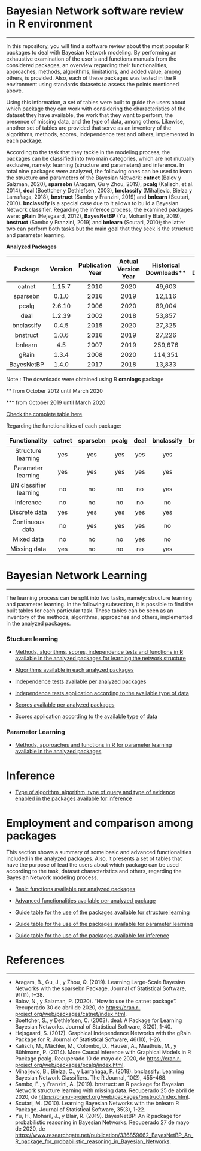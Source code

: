 # Bayesian Network software review in R environment
-----

In this repository, you will find a software review about the most popular R packages to deal with Bayesian Network modeling. By performing an exhaustive examination of the user´s and functions manuals from the considered packages, an overview regarding their functionalities, approaches, methods, algorithms, limitations, and added value, among others, is provided. Also, each of these packages was tested in the R environment using standards datasets to assess the points mentioned above.

Using this information, a set of tables were built to guide the users about which package they can work with considering the characteristics of the dataset they have available, the work that they want to perform, the presence of missing data, and the type of data, among others. Likewise, another set of tables are provided that serve as an inventory of the algorithms, methods, scores, independence test and others, implemented in each package.

According to the task that they tackle in the modeling process, the packages can be classified into two main categories, which are not mutually exclusive, namely: learning (structure and parameters) and inference. In total nine packages were analyzed, the following ones can be used to learn the structure and parameters of the Bayesian Network: **catnet** (Balov y Salzman, 2020), **sparsebn** (Aragam, Gu y Zhou, 2019), **pcalg** (Kalisch, et al. 2014), **deal** (Boettcher y Dethlefsen, 2003), **bnclassify** (Mihaljevic, Bielza y Larrañaga, 2018), **bnstruct** (Sambo y Franzini, 2019) and **bnlearn** (Scutari, 2010). **bnclassify** is a special case due to it allows to build a Bayesian Network classifier. Regarding the inferece process, the examined packages were: **gRain** (Højsgaard, 2012), **BayesNetBP** (Yu, Moharil y Blair, 2019), **bnstruct** (Sambo y Franzini, 2019) and **bnlearn** (Scutari, 2010); the latter two can perform both tasks but the main goal that they seek is the structure and parameter learning.

**Analyzed Packages**

| Package | Version | Publication Year | Actual Version Year | Historical Downloads** | Semiannual Downloads*** |
| :---: | :---: | :---: | :---: | :---: | :---: |
| catnet | 1.15.7 | 2010 | 2020 | 49,603 | 6,858 |
| sparsebn | 0.1.0 | 2016 | 2019 | 12,116 | 3,179 |
| pcalg | 2.6.10 | 2006 | 2020 | 89,004 | 13,598 |
| deal | 1.2.39 | 2002	| 2018 | 53,857 | 6,358 |
| bnclassify | 0.4.5 | 2015 | 2020 | 27,325 | 5,528 |
| bnstruct | 1.0.6 | 2016 | 2019 | 27,226 | 4,717 |
| bnlearn | 4.5 | 2007 | 2019 | 259,676 | 40,783 |
| gRain | 1.3.4 | 2008 | 2020 | 114,351 | 22,196 |
| BayesNetBP | 1.4.0 | 2017 | 2018 | 13,833 |	3,106 |

Note : The downloads were obtained using R **cranlogs** package

** from October 2012 until March 2020

*** from October 2019 until March 2020

[Check the complete table here](https://github.com/LuisEduardoAngulo/BN-software-review-in-R/blob/master/Tables/1.%20Analyzed%20packages%2C%20complete%20table.csv)

Regarding the functionalities of each package:

| Functionality | catnet | sparsebn | pcalg | deal | bnclassify | bnstruct | bnlearn | gRain | BayesNetBP | 
| :---: | :---: | :---: | :---: | :---: | :---: | :---: | :---: | :---: | :---: |
| Structure learning | yes | yes | yes | yes | yes | yes | yes | no | no |
| Parameter learning | yes | yes | yes | yes | yes | yes | yes | no | no |
| BN classifier learning | no | no | no | no | yes | no | yes | no | no |
| Inference | no | no | no | no | no | yes | yes | yes | yes |
| Discrete data | yes | yes | yes | yes | yes | yes | yes | yes | yes |
| Continuous data | no | yes | yes | yes | no | yes | yes | no | yes |
| Mixed data | no | no | no | yes | no | no | yes | no | yes |
| Missing data | yes | no | no | no | yes | yes | yes | no | no |

# Bayesian Network Learning
---

The learning process can be split into two tasks, namely: structure learning and parameter learning. In the following subsection, it is possible to find the built tables for each particular task. These tables can be seen as an inventory of the methods, algorithms, approaches and others, implemented in the analyzed packages.

### Stucture learning

* [Methods, algorithms, scores, independence tests and functions in R available in the analyzed packages for learning the network structure](https://github.com/LuisEduardoAngulo/BN-software-review-in-R/blob/master/Tables/2.%20Methods%2C%20algorithms%2C%20scores%2C%20independence%20tests%20and%20functions%20in%20R%20available%20in%20the%20analyzed%20packages%20for%20learning%20the%20network%20structure.csv)

* [Algorithms available in each analyzed packages](https://github.com/LuisEduardoAngulo/BN-software-review-in-R/blob/master/Tables/3.%20Algorithms%20available%20in%20each%20analyzed%20packages.csv)

* [Independence tests available per analyzed packages](https://github.com/LuisEduardoAngulo/BN-software-review-in-R/blob/master/Tables/7.%20Independence%20tests%20available%20per%20analyzed%20packages.csv)

* [Independence tests application according to the available type of data](https://github.com/LuisEduardoAngulo/BN-software-review-in-R/blob/master/Tables/5.%20Independence%20tests%20according%20to%20the%20available%20type%20of%20data.csv)

* [Scores available per analyzed packages](https://github.com/LuisEduardoAngulo/BN-software-review-in-R/blob/master/Tables/6.%20Scores%20available%20per%20analyzed%20packages.csv)

* [Scores application according to the available type of data](https://github.com/LuisEduardoAngulo/BN-software-review-in-R/blob/master/Tables/4.%20Score%20according%20to%20the%20available%20type%20of%20data.csv)

### Parameter Learning

* [Methods, approaches and functions in R for parameter learning available in the analyzed packages](https://github.com/LuisEduardoAngulo/BN-software-review-in-R/blob/master/Tables/8.%20Method%2C%20approach%20and%20functions%20in%20R%20for%20parameter%20learning%20available%20in%20the%20analyzed%20packages.csv)

# Inference

* [Type of algorithm, algorithm, type of query and type of evidence enabled in the packages available for inference](https://github.com/LuisEduardoAngulo/BN-software-review-in-R/blob/master/Tables/9.%20Type%20of%20algorithm%2C%20algorithm%2C%20type%20of%20query%20and%20type%20of%20evidence%20enabled%20in%20the%20packages%20available%20for%20inference.csv)

# Employment and comparison among packages

This section shows a summary of some basic and advanced functionalities included in the analyzed packages. Also, it presents a set of tables that have the purpose of lead the users about which package can be used according to the task, dataset characteristics and others, regarding the Bayesian Network modeling process.

* [Basic functions available per analyzed packages](https://github.com/LuisEduardoAngulo/BN-software-review-in-R/blob/master/Tables/10.%20Basic%20functions%20available%20per%20analyzed%20packages.csv)

* [Advanced functionalities available per analyzed package](https://github.com/LuisEduardoAngulo/BN-software-review-in-R/blob/master/Tables/11.%20Advanced%20functionalities%20available%20per%20analyzed%20package.csv)

* [Guide table for the use of the packages available for structure learning](https://github.com/LuisEduardoAngulo/BN-software-review-in-R/blob/master/Tables/12.%20Guide%20table%20for%20the%20use%20of%20the%20packages%20available%20for%20structure%20learning.csv)

* [Guide table for the use of the packages available for parameter learning](https://github.com/LuisEduardoAngulo/BN-software-review-in-R/blob/master/Tables/13.%20Guide%20table%20for%20the%20use%20of%20the%20packages%20available%20for%20parameter%20learning.csv)

* [Guide table for the use of the packages available for inference](https://github.com/LuisEduardoAngulo/BN-software-review-in-R/blob/master/Tables/14.%20Guide%20table%20for%20the%20use%20of%20the%20packages%20available%20for%20inference.csv)

# References
-----

* Aragam, B., Gu, J., y Zhou, Q. (2019). Learning Large-Scale Bayesian Networks with the sparsebn Package. Journal of Statistical Software, 91(11), 1–38.
* Balov, N., y Salzman, P. (2020). “How to use the catnet package”. Recuperado 30 de abril de 2020, de https://cran.r-project.org/web/packages/catnet/index.html.
* Boettcher, S., y Dethlefsen, C. (2003). deal: A Package for Learning Bayesian Networks. Journal of Statistical Software, 8(20), 1-40.
* Højsgaard, S. (2012). Graphical Independence Networks with the gRain Package for R. Journal of Statistical Software, 46(10), 1–26.
* Kalisch, M., Mächler, M., Colombo, D., Hauser, A., Maathuis, M., y Bühlmann, P. (2014). More Causal Inference with Graphical Models in R Package pcalg. Recuperado 10 de mayo de 2020, de https://cran.r-project.org/web/packages/pcalg/index.html.
* Mihaljevic, B., Bielza, C., y Larrañaga, P. (2018). bnclassify: Learning Bayesian Network Classifiers. The R Journal, 10(2), 455–468.
* Sambo, F., y Franzini, A. (2019). bnstruct: an R package for Bayesian Network structure learning with missing data. Recuperado 25 de abril de 2020, de https://cran.r-project.org/web/packages/bnstruct/index.html.
* Scutari, M. (2010). Learning Bayesian Networks with the bnlearn R Package. Journal of Statistical Software, 35(3), 1-22.
* Yu, H., Moharil, J., y Blair, R. (2019). BayesNetBP: An R package for probabilistic reasoning in Bayesian Networks. Recuperado 27 de mayo de 2020, de
https://www.researchgate.net/publication/336859662_BayesNetBP_An_R_package_for_probabilistic_reasoning_in_Bayesian_Networks.

